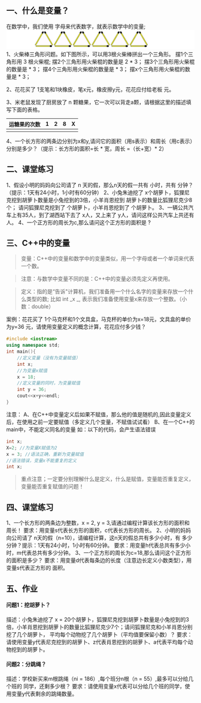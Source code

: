 ## 一、什么是变量？

在数学中，我们使用 字母来代表数字，就表示数学中的变量;
![image.png](image/image15.png)
1、火柴棒三角形问题。如下图所示，可以用3根火柴棒拼出一个三角形。
摆1个三角形用   3     根火柴棍;
摆2个三角形用火柴棍的数量是   2        * 3；
摆3个三角形用火柴棍的数量是            * 3；
摆4个三角形用火柴棍的数量是            * 3；
摆x个三角形用火柴棍的数量是            * 3；

2、花花买了 1支笔和1块橡皮，笔x元，橡皮擦y元，花花应付给老板  元。

3、米老鼠发现了厨房放了 n 颗糖果，它一次可以背走a颗，请根据这里的描述填写下面的表格。

| 运糖果的次数 | 1 | 2 | 8 | X |
| ------------ | - | - | - | - |
|              |      |      |      |      |



4、一个长方形的两条边分别为x和y,请问它的面积（用s表示）和周长（用c表示）分别是多少？（提示：长方形的面积=长 * 宽，周长 =（长+宽）* 2）

## 二、课堂练习

1、假设小明的妈妈向公司请了 n 天的假，那么n天的假一共有    小时，共有 分钟？（提示：1天有24小时，1小时有60分钟）
2、小兔朱迪挖了 x个胡萝卜，狐狸尼克挖到胡萝卜数量是小兔挖到的3倍，小羊肖恩挖到 胡萝卜的数量比狐狸尼克少8个；
请问狐狸尼克挖到了      个胡萝卜，小羊肖恩挖到了  个胡萝卜。
3、一辆公共汽车上有35人，到了湖西站下去了 x人，又上来了 y人，请问这样公共汽车上共还有   人。
4、一个正方形的周长为c,那么请问这个正方形的面积是    ?

## 三、C++中的变量

> 变量：C++中的变量和数学中的变量类似，用一个字母或者一个单词来代表一个数。

> 注意：与数学中变量不同的是：C++中的变量必须先定义再使用。

> 定义：指的是“告诉"计算机，我们准备用一个什么名字的变量来存放一个什么类型的数; 比如 int _x _, 表示我们准备使用变量x来存放一个整数。（小数：double）

案例：花花买了 1个马克杯和1个文具盒，马克杯的单价为x=18元，文具盒的单价为y=36 元，请使用变量定义的概念计算，花花应付多少钱？

```cpp
#include <iostream>
using namespace std;
int main(){
	//定义变量（没有为变量赋值）
	int x;
	//为变量x赋值
	x = 18;
	//定义变量的同时，为变量赋值
	int y = 36;
	cout<<x+y<<endl;
}
```



注意：
A、在C++中变量定义后如果不赋值，那么他的值是随机的,因此变量定义后，在使用之前一定要赋值（多定义几个变量，不赋值试试看）
B、在一个C++的main中，不能定义同名的变量
如：以下的代码，会产生语法错误

```cpp
int x;
X=2; //为变量X赋值为2
x = 3; //语法正确，重新为变量赋值
//语法错误，变量x不能重复的定义
int x;
```



> 重点注意；一定要分别理解什么是定义，什么是赋值，变量能否重复定义，变量能否重复赋值的问题！

## 四、课堂练习

1、一个长方形的两条边为整数，x = 2, y = 3,请通过编程计算该长方形的面积和周长！
要求：用变量s代表长方形的面积，c代表长方形的周长。
2、小明的妈妈向公司请了 n天的假（n=10），请编程计算，这n天的假总共有多少小时，有 多少分钟？提示：1天有24小时，1小时有60分钟。
要求：用变量h代表总共有多少小时，m代表总共有多少分钟。
3、一个正方形的周长为c=18,那么请问这个正方形的面积是多少？
要求：用变量d代表每条边的长度（注意边长定义小数类型），用变量s代表正方形的 面积。

## 五、作业

#### 问题1：挖胡萝卜？
描述：小兔朱迪挖了 x = 20个胡萝卜，狐狸尼克挖到胡萝卜数量是小兔挖到的3倍，小羊肖恩挖到胡萝卜的数量比狐狸尼克少7个；请问狐狸尼克和小羊肖恩分别挖了几个胡萝卜， 平均每个动物挖了几个胡萝卜（平均值要保留小数）？
要求：请使用变量y代表尼克挖到的胡萝卜、z代表肖恩挖到的胡萝卜、a代表平均每个动 物挖到的胡萝卜。

#### 问题2：分跳绳？
描述：学校新买来m根跳绳（ni = 186）,每个班分n根（n = 55）,最多可以分给几个班的 同学，还剩多少根？
要求：请使用变量x代表可以分给几个班的同学，使用变量y代表剩余的跳绳数量。

